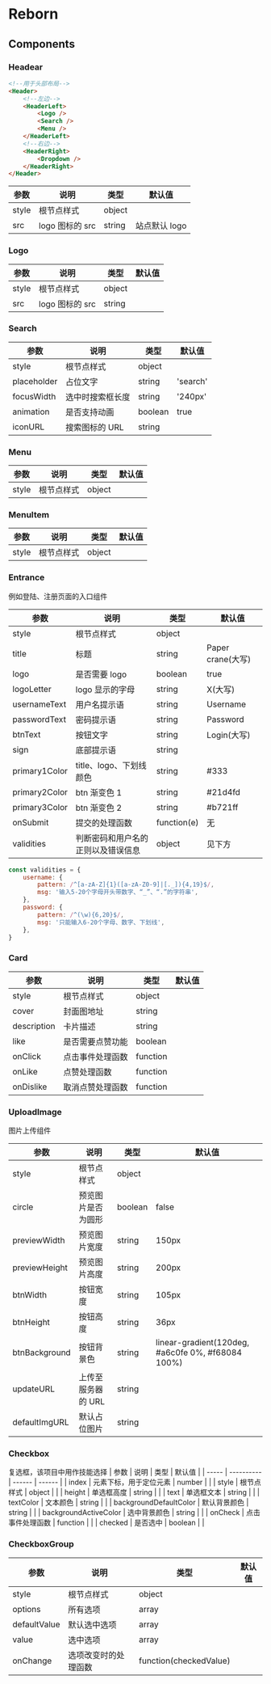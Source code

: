 # Reborn

## Components

### Headear

```html
<!--用于头部布局-->
<Header>
    <!--左边-->
    <HeaderLeft>
        <Logo />
        <Search />
        <Menu />
    </HeaderLeft>
    <!--右边-->
    <HeaderRight>
        <Dropdown />
    </HeaderRight>
</Header>
```

| 参数  | 说明            | 类型   | 默认值        |
| ----- | --------------- | ------ | ------------- |
| style | 根节点样式      | object |               |
| src   | logo 图标的 src | string | 站点默认 logo |

### Logo

| 参数  | 说明            | 类型   | 默认值 |
| ----- | --------------- | ------ | ------ |
| style | 根节点样式      | object |        |
| src   | logo 图标的 src | string |        |

### Search

| 参数        | 说明             | 类型    | 默认值   |
| ----------- | ---------------- | ------- | -------- |
| style       | 根节点样式       | object  |          |
| placeholder | 占位文字         | string  | 'search' |
| focusWidth  | 选中时搜索框长度 | string  | '240px'  |
| animation   | 是否支持动画     | boolean | true     |
| iconURL     | 搜索图标的 URL   | string  |          |

### Menu

| 参数  | 说明       | 类型   | 默认值 |
| ----- | ---------- | ------ | ------ |
| style | 根节点样式 | object |        |

### MenuItem

| 参数  | 说明       | 类型   | 默认值 |
| ----- | ---------- | ------ | ------ |
| style | 根节点样式 | object |        |

### Entrance

例如登陆、注册页面的入口组件

| 参数          | 说明                               | 类型        | 默认值            |
| ------------- | ---------------------------------- | ----------- | ----------------- |
| style         | 根节点样式                         | object      |                   |
| title         | 标题                               | string      | Paper crane(大写) |
| logo          | 是否需要 logo                      | boolean     | true              |
| logoLetter    | logo 显示的字母                    | string      | X(大写)           |
| usernameText  | 用户名提示语                       | string      | Username          |
| passwordText  | 密码提示语                         | string      | Password          |
| btnText       | 按钮文字                           | string      | Login(大写)       |
| sign          | 底部提示语                         | string      |                   |
| primary1Color | title、logo、下划线颜色            | string      | #333              |
| primary2Color | btn 渐变色 1                       | string      | #21d4fd           |
| primary3Color | btn 渐变色 2                       | string      | #b721ff           |
| onSubmit      | 提交的处理函数                     | function(e) | 无                |
| validities    | 判断密码和用户名的正则以及错误信息 | object      | 见下方            |

```javascript
const validities = {
    username: {
        pattern: /^[a-zA-Z]{1}([a-zA-Z0-9]|[._]){4,19}$/,
        msg: '输入5-20个字母开头带数字、“_”、“.”的字符串',
    },
    password: {
        pattern: /^(\w){6,20}$/,
        msg: '只能输入6-20个字母、数字、下划线',
    },
}
```

### Card

| 参数        | 说明             | 类型     | 默认值 |
| ----------- | ---------------- | -------- | ------ |
| style       | 根节点样式       | object   |        |
| cover       | 封面图地址       | string   |        |
| description | 卡片描述         | string   |        |
| like        | 是否需要点赞功能 | boolean  |        |
| onClick     | 点击事件处理函数 | function |        |
| onLike      | 点赞处理函数     | function |        |
| onDislike   | 取消点赞处理函数 | function |        |

### UploadImage

图片上传组件

| 参数          | 说明               | 类型    | 默认值                                            |
| ------------- | ------------------ | ------- | ------------------------------------------------- |
| style         | 根节点样式         | object  |                                                   |
| circle        | 预览图片是否为圆形 | boolean | false                                             |
| previewWidth  | 预览图片宽度       | string  | 150px                                             |
| previewHeight | 预览图片高度       | string  | 200px                                             |
| btnWidth      | 按钮宽度           | string  | 105px                                             |
| btnHeight     | 按钮高度           | string  | 36px                                              |
| btnBackground | 按钮背景色         | string  | linear-gradient(120deg, #a6c0fe 0%, #f68084 100%) |
| updateURL     | 上传至服务器的 URL | string  |                                                   |
| defaultImgURL | 默认占位图片       | string  |                                                   |

### Checkbox

复选框，该项目中用作技能选择
| 参数 | 说明 | 类型 | 默认值 |
| ----- | ---------- | ------ | ------ |
| index | 元素下标，用于定位元素 | number | |
| style | 根节点样式 | object | |
| height | 单选框高度 | string | |
| text | 单选框文本 | string | |
| textColor | 文本颜色 | string | |
| backgroundDefaultColor | 默认背景颜色 | string | |
| backgroundActiveColor | 选中背景颜色 | string | |
| onCheck | 点击事件处理函数 | function | |
| checked | 是否选中 | boolean | |

### CheckboxGroup

| 参数         | 说明                 | 类型                   | 默认值 |
| ------------ | -------------------- | ---------------------- | ------ |
| style        | 根节点样式           | object                 |        |
| options      | 所有选项             | array                  |        |
| defaultValue | 默认选中选项         | array                  |        |
| value        | 选中选项             | array                  |        |
| onChange     | 选项改变时的处理函数 | function(checkedValue) |        |
